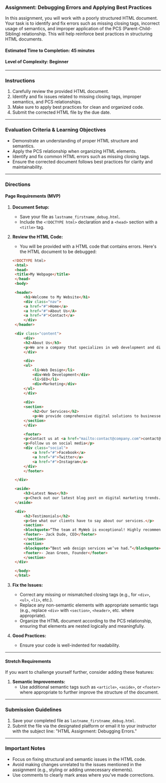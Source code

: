 ### **Assignment: Debugging Errors and Applying Best Practices**

In this assignment, you will work with a poorly structured HTML document. Your task is to identify and fix errors such as missing closing tags, incorrect usage of semantics, and improper application of the PCS (Parent-Child-Sibling) relationship. This will help reinforce best practices in structuring HTML documents.

#### **Estimated Time to Completion:** 45 minutes  
#### **Level of Complexity:** Beginner

---

### **Instructions**

1. Carefully review the provided HTML document.
2. Identify and fix issues related to missing closing tags, improper semantics, and PCS relationships.
3. Make sure to apply best practices for clean and organized code.
4. Submit the corrected HTML file by the due date.

---

### **Evaluation Criteria & Learning Objectives**

- Demonstrate an understanding of proper HTML structure and semantics.
- Apply the PCS relationship when organizing HTML elements.
- Identify and fix common HTML errors such as missing closing tags.
- Ensure the corrected document follows best practices for clarity and maintainability.

---

### **Directions**

#### **Page Requirements (MVP)**

1. **Document Setup:**
   - Save your file as `lastname_firstname_debug.html`.
   - Include the `<!DOCTYPE html>` declaration and a `<head>` section with a `<title>` tag.

2. **Review the HTML Code:**
   - You will be provided with a HTML code that contains errors. Here's the HTML document to be debugged:

   ```html
   <!DOCTYPE html>
    <html>
    <head>
    <title>My Webpage</title>
    </head>
    <body>

    <header>
        <h1>Welcome to My Website</h1>
        <div class="nav">
        <a href="#">Home</a>
        <a href="#">About Us</A>
        <a href="#">Contact</a>
        </div>
    </header>

    <div class="content">
        <div>
        <h2>About Us</h3>
        <p>We are a company that specializes in web development and digital solutions.</p>
        </div>

        <div>
        <ul>
            <li>Web Design</li>
            <div>Web Development</div>
            <li>SEO</li>
            <div>Marketing</div>
        </ul>
        </div>
        
        <div>
        <section>
            <h2>Our Services</h2>
            <p>We provide comprehensive digital solutions to businesses of all sizes.</p>
        </section>
        </div>

        <footer>
        <p>Contact us at <a href="mailto:contact@company.com">contact@company.com</a></p>
        <p>Follow us on social media</p>
        <div class="social">
            <a href="#">Facebook</a>
            <a href="#">Twitter</a>
            <a href="#">Instagram</a>
        </div>
        </footer>

    </div>

    <aside>
        <h3>Latest News</h3>
        <p>Check out our latest blog post on digital marketing trends.</p>
    </aside>

    <div>
        <h2>Testimonials</h2>
        <p>See what our clients have to say about our services.</p>
        <section>
        <blockquote>“The team at MyWeb is exceptional! Highly recommended.”</blockquote>
        <footer>- Jack Dude, CEO</footer>
        </section>
        <section>
        <blockquote>“Best web design services we’ve had.”</blockquote>
        <footer>- Jean Green, Founder</footer>
        </section>
    </div>

    </body>
    </html>
    ```

   
3. **Fix the Issues:**
   - Correct any missing or mismatched closing tags (e.g., for `<div>`, `<ul>`, `<li>`, etc.).
   - Replace any non-semantic elements with appropriate semantic tags (e.g., replace `<div>` with `<section>`, `<header>`, etc. where appropriate).
   - Organize the HTML document according to the PCS relationship, ensuring that elements are nested logically and meaningfully.
   
4. **Good Practices:**
   - Ensure your code is well-indented for readability.
---

#### **Stretch Requirements**
If you want to challenge yourself further, consider adding these features:

1. **Semantic Improvements:**
   - Use additional semantic tags such as `<article>`, `<aside>`, or `<footer>` where appropriate to further improve the structure of the document.

---

### **Submission Guidelines**

1. Save your completed file as `lastname_firstname_debug.html`.
2. Submit the file via the designated platform or email it to your instructor with the subject line: "HTML Assignment: Debugging Errors."

---

### **Important Notes**
- Focus on fixing structural and semantic issues in the HTML code.
- Avoid making changes unrelated to the issues mentioned in the assignment (e.g., styling or adding unnecessary elements).
- Use comments to clearly mark areas where you’ve made corrections.